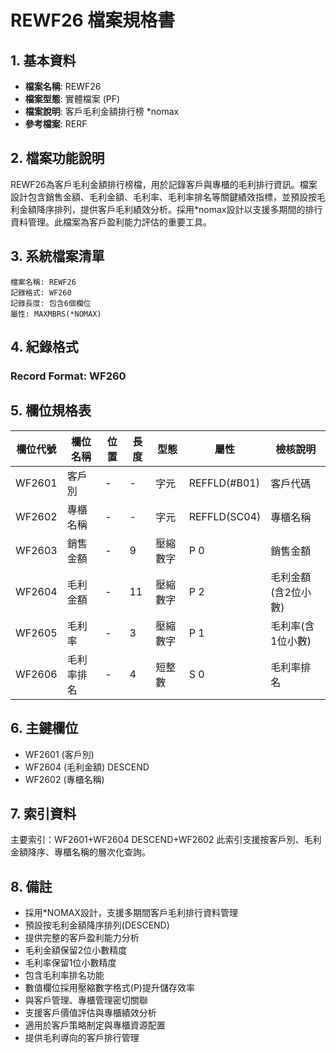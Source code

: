 # REWF26 檔案規格書

## 1. 基本資料
- **檔案名稱**: REWF26
- **檔案型態**: 實體檔案 (PF)
- **檔案說明**: 客戶毛利金額排行榜 *nomax
- **參考檔案**: RERF

## 2. 檔案功能說明
REWF26為客戶毛利金額排行榜檔，用於記錄客戶與專櫃的毛利排行資訊。檔案設計包含銷售金額、毛利金額、毛利率、毛利率排名等關鍵績效指標，並預設按毛利金額降序排列，提供客戶毛利績效分析。採用*nomax設計以支援多期間的排行資料管理。此檔案為客戶盈利能力評估的重要工具。

## 3. 系統檔案清單
```
檔案名稱: REWF26
記錄格式: WF260
記錄長度: 包含6個欄位
屬性: MAXMBRS(*NOMAX)
```

## 4. 紀錄格式
### Record Format: WF260

## 5. 欄位規格表

| 欄位代號 | 欄位名稱 | 位置 | 長度 | 型態 | 屬性 | 檢核說明 |
|---------|----------|------|------|------|------|----------|
| WF2601 | 客戶別 | - | - | 字元 | REFFLD(#B01) | 客戶代碼 |
| WF2602 | 專櫃名稱 | - | - | 字元 | REFFLD(SC04) | 專櫃名稱 |
| WF2603 | 銷售金額 | - | 9 | 壓縮數字 | P 0 | 銷售金額 |
| WF2604 | 毛利金額 | - | 11 | 壓縮數字 | P 2 | 毛利金額(含2位小數) |
| WF2605 | 毛利率 | - | 3 | 壓縮數字 | P 1 | 毛利率(含1位小數) |
| WF2606 | 毛利率排名 | - | 4 | 短整數 | S 0 | 毛利率排名 |

## 6. 主鍵欄位
- WF2601 (客戶別)
- WF2604 (毛利金額) DESCEND
- WF2602 (專櫃名稱)

## 7. 索引資料
主要索引：WF2601+WF2604 DESCEND+WF2602
此索引支援按客戶別、毛利金額降序、專櫃名稱的層次化查詢。

## 8. 備註
- 採用*NOMAX設計，支援多期間客戶毛利排行資料管理
- 預設按毛利金額降序排列(DESCEND)
- 提供完整的客戶盈利能力分析
- 毛利金額保留2位小數精度
- 毛利率保留1位小數精度
- 包含毛利率排名功能
- 數值欄位採用壓縮數字格式(P)提升儲存效率
- 與客戶管理、專櫃管理密切關聯
- 支援客戶價值評估與專櫃績效分析
- 適用於客戶策略制定與專櫃資源配置
- 提供毛利導向的客戶排行管理 